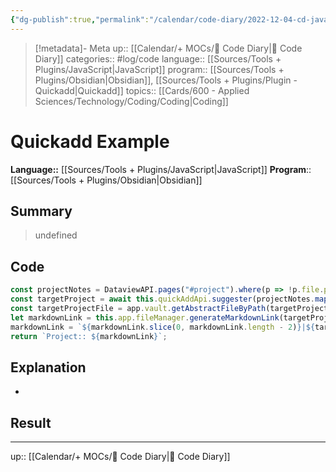 ```yaml
---
{"dg-publish":true,"permalink":"/calendar/code-diary/2022-12-04-cd-java-script-quickadd-example/","title":"Quickadd Example"}
---
```


> [!metadata]- Meta
> up:: [[Calendar/+ MOCs/🧪 Code Diary\|🧪 Code Diary]]
> categories:: #log/code 
> language:: [[Sources/Tools + Plugins/JavaScript\|JavaScript]]
> program:: [[Sources/Tools + Plugins/Obsidian\|Obsidian]], [[Sources/Tools + Plugins/Plugin - Quickadd\|Quickadd]]
> topics:: [[Cards/600 - Applied Sciences/Technology/Coding/Coding\|Coding]]


# Quickadd Example
**Language::**  [[Sources/Tools + Plugins/JavaScript\|JavaScript]]
**Program**:: [[Sources/Tools + Plugins/Obsidian\|Obsidian]]

## Summary
> undefined

## Code
```JavaScript
const projectNotes = DataviewAPI.pages("#project").where(p => !p.file.path.contains("Template")).values;
const targetProject = await this.quickAddApi.suggester(projectNotes.map(p => p.file.name), projectNotes);
const targetProjectFile = app.vault.getAbstractFileByPath(targetProject.file.path);
let markdownLink = this.app.fileManager.generateMarkdownLink(targetProjectFile, '');
markdownLink = `${markdownLink.slice(0, markdownLink.length - 2)}|${targetProject.alias}${markdownLink.slice(markdownLink.length - 2)}`
return `Project:: ${markdownLink}`;
```

## Explanation
- 

## Result

---
up:: [[Calendar/+ MOCs/🧪 Code Diary\|🧪 Code Diary]]